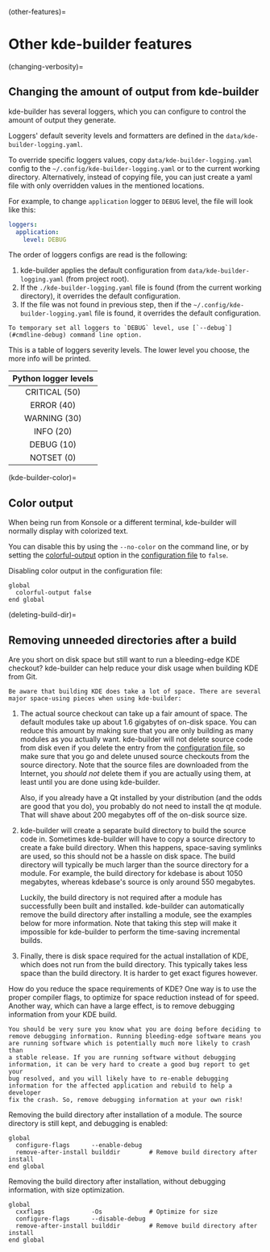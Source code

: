 (other-features)=
# Other kde-builder features

(changing-verbosity)=
## Changing the amount of output from kde-builder

kde-builder has several loggers, which you can configure to control the amount of output they generate.

Loggers' default severity levels and formatters are defined in the `data/kde-builder-logging.yaml`.

To override specific loggers values, copy `data/kde-builder-logging.yaml` config to the `~/.config/kde-builder-logging.yaml`
or to the current working directory. Alternatively, instead of copying file, you can just create a yaml file with only overridden values
in the mentioned locations.

For example, to change `application` logger to `DEBUG` level, the file will look like this:
```yaml
loggers:
  application:
    level: DEBUG
```

The order of loggers configs are read is the following:  
1. kde-builder applies the default configuration from `data/kde-builder-logging.yaml` (from project root).  
2. If the `./kde-builder-logging.yaml` file is found (from the current working directory), it overrides the default configuration.  
3. If the file was not found in previous step, then if the `~/.config/kde-builder-logging.yaml` file is found, it overrides the default configuration.

```{note}
To temporary set all loggers to `DEBUG` level, use [`--debug`](#cmdline-debug) command line option.
```

This is a table of loggers severity levels. The lower level you choose, the more info will be printed.

| Python logger levels |
|:--------------------:|
|    CRITICAL (50)     |
|      ERROR (40)      |
|     WARNING (30)     |
|      INFO (20)       |
|      DEBUG (10)      |
|      NOTSET (0)      |

(kde-builder-color)=
## Color output

When being run from Konsole or a different terminal, kde-builder will
normally display with colorized text.

You can disable this by using the `--no-color` on the command line, or
by setting the [colorful-output](#conf-colorful-output) option in the
[configuration file](../getting-started/configure-data) to `false`.

Disabling color output in the configuration file:

```
global
  colorful-output false
end global
```

(deleting-build-dir)=
## Removing unneeded directories after a build

Are you short on disk space but still want to run a bleeding-edge KDE
checkout? kde-builder can help reduce your disk usage when building KDE
from Git.

```{note}
Be aware that building KDE does take a lot of space. There are several
major space-using pieces when using kde-builder:
```

1.  The actual source checkout can take up a fair amount of space. The
    default modules take up about 1.6 gigabytes of on-disk space. You
    can reduce this amount by making sure that you are only building as
    many modules as you actually want. kde-builder will not delete
    source code from disk even if you delete the entry from the
    [configuration file](../getting-started/configure-data), so make sure that you go and
    delete unused source checkouts from the source directory. Note that
    the source files are downloaded from the Internet, you *should not*
    delete them if you are actually using them, at least until you are
    done using kde-builder.

    Also, if you already have a Qt installed by your distribution (and
    the odds are good that you do), you probably do not need to install
    the qt module. That will shave about 200 megabytes off of the
    on-disk source size.

2.  kde-builder will create a separate build directory to build the
    source code in. Sometimes kde-builder will have to copy a source
    directory to create a fake build directory. When this happens,
    space-saving symlinks are used, so this should not be a hassle on
    disk space. The build directory will typically be much larger than
    the source directory for a module. For example, the build directory
    for kdebase is about 1050 megabytes, whereas kdebase's source is
    only around 550 megabytes.

    Luckily, the build directory is not required after a module has
    successfully been built and installed. kde-builder can
    automatically remove the build directory after installing a module,
    see the examples below for more information. Note that taking this
    step will make it impossible for kde-builder to perform the
    time-saving incremental builds.

3.  Finally, there is disk space required for the actual installation of
    KDE, which does not run from the build directory. This typically
    takes less space than the build directory. It is harder to get exact
    figures however.

How do you reduce the space requirements of KDE? One way is to use the
proper compiler flags, to optimize for space reduction instead of for
speed. Another way, which can have a large effect, is to remove
debugging information from your KDE build.

```{warning}
You should be very sure you know what you are doing before deciding to
remove debugging information. Running bleeding-edge software means you
are running software which is potentially much more likely to crash than
a stable release. If you are running software without debugging
information, it can be very hard to create a good bug report to get your
bug resolved, and you will likely have to re-enable debugging
information for the affected application and rebuild to help a developer
fix the crash. So, remove debugging information at your own risk!
```

Removing the build directory after installation of a module. The source
directory is still kept, and debugging is enabled:

```
global
  configure-flags      --enable-debug
  remove-after-install builddir        # Remove build directory after install
end global
```

Removing the build directory after installation, without debugging
information, with size optimization.

```
global
  cxxflags             -Os             # Optimize for size
  configure-flags      --disable-debug
  remove-after-install builddir        # Remove build directory after install
end global
```
